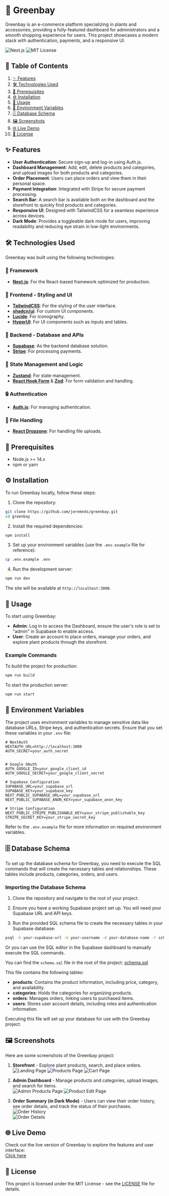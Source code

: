 # 🌿 Greenbay

Greenbay is an e-commerce platform specializing in plants and accessories, providing a fully-featured dashboard for administrators and a smooth shopping experience for users. This project showcases a modern stack with authentication, payments, and a responsive UI.

![Next.js](https://img.shields.io/badge/Next.js-14.0-000000?logo=nextdotjs&logoColor=white)
![MIT License](https://img.shields.io/badge/License-MIT-green)

## 📑 Table of Contents

1. [✨ Features](#-features)
2. [🛠 Technologies Used](#-technologies-used)
3. [🔧 Prerequisites](#%EF%B8%8F-prerequisites)
4. [⚙️ Installation](#%EF%B8%8F-installation)
5. [🚀 Usage](#-usage)
6. [🔐 Environment Variables](#-environment-variables)
7. [🗄️ Database Schema](#%EF%B8%8F-database-schema)
8. [🖼️ Screenshots](#%EF%B8%8F-screenshots)
9. [🌐 Live Demo](#-live-demo)
10. [📜 License](#-license)

## ✨ Features

- **User Authentication**: Secure sign-up and log-in using Auth.js.
- **Dashboard Management**: Add, edit, delete products and categories, and upload images for both products and categories.
- **Order Placement**: Users can place orders and view them in their personal space.
- **Payment Integration**: Integrated with Stripe for secure payment processing.
- **Search Bar**: A search bar is available both on the dashboard and the storefront to quickly find products and categories.
- **Responsive UI**: Designed with TailwindCSS for a seamless experience across devices.
- **Dark Mode**: Provides a toggleable dark mode for users, improving readability and reducing eye strain in low-light environments.

## 🛠 Technologies Used

Greenbay was built using the following technologies:

### 🧩 Framework

- **[Next.js](https://nextjs.org/)**: For the React-based framework optimized for production.

### 🎨 Frontend - Styling and UI

- **[TailwindCSS](https://tailwindcss.com/)**: For the styling of the user interface.
- **[shadcn/ui](https://shadcn.dev/)**: For custom UI components.
- **[Lucide](https://lucide.dev/)**: For iconography.
- **[HyperUI](https://hyperui.dev/)**: For UI components such as inputs and tables.

### 🔗 Backend - Database and APIs

- **[Supabase](https://supabase.com/)**: As the backend database solution.
- **[Stripe](https://stripe.com/)**: For processing payments.

### 🧠 State Management and Logic

- **[Zustand](https://zustand-demo.pmnd.rs/)**: For state management.
- **[React Hook Form](https://react-hook-form.com/)** & **[Zod](https://zod.dev/)**: For form validation and handling.

### 🔒 Authentication

- **[Auth.js](https://authjs.dev/)**: For managing authentication.

### 📂 File Handling

- **[React Dropzone](https://react-dropzone.js.org/)**: For handling file uploads.

## 🔧️ Prerequisites

- Node.js >= 14.x
- npm or yarn

## ⚙️ Installation

To run Greenbay locally, follow these steps:

1. Clone the repository:

```bash
git clone https://github.com/jeremnds/greenbay.git
cd greenbay
```

2. Install the required dependencies:

```bash
npm install
```

3. Set up your environment variables (use the `.env.example` file for reference):

```bash
cp .env.example .env
```

4. Run the development server:

```bash
npm run dev
```

The site will be available at `http://localhost:3000`.

## 🚀 Usage

To start using Greenbay:

- **Admin**: Log in to access the Dashboard, ensure the user's role is set to "admin" in Supabase to enable access.
- **User**: Create an account to place orders, manage your orders, and explore plant products through the storefront.

### Example Commands

To build the project for production:

```bash
npm run build
```

To start the production server:

```bash
npm run start
```

## 🔐 Environment Variables

The project uses environment variables to manage sensitive data like database URLs, Stripe keys, and authentication secrets. Ensure that you set these variables in your `.env` file:

```env
# NextAuth
NEXTAUTH_URL=http://localhost:3000
AUTH_SECRET=your_auth_secret


# Google OAuth
AUTH_GOOGLE_ID=your_google_client_id
AUTH_GOOGLE_SECRET=your_google_client_secret

# Supabase Configuration
SUPABASE_URL=your_supabase_url
SUPABASE_KEY=your_supabase_key
NEXT_PUBLIC_SUPABASE_URL=your_supabase_url
NEXT_PUBLIC_SUPABASE_ANON_KEY=your_supabase_anon_key

# Stripe Configuration
NEXT_PUBLIC_STRIPE_PUBLISHABLE_KEY=your_stripe_publishable_key
STRIPE_SECRET_KEY=your_stripe_secret_key
```

Refer to the `.env.example` file for more information on required environment variables.

## 🗄️ Database Schema

To set up the database schema for Greenbay, you need to execute the SQL commands that will create the necessary tables and relationships. These tables include products, categories, orders, and users.

### Importing the Database Schema

1. Clone the repository and navigate to the root of your project.

2. Ensure you have a working Supabase project set up. You will need your Supabase URL and API keys.

3. Run the provided SQL schema file to create the necessary tables in your Supabase database:

```bash
psql -h your-supabase-url -U your-username -d your-database-name -f schema.sql
```

Or you can use the SQL editor in the Supabase dashboard to manually execute the SQL commands.

You can find the `schema.sql` file in the root of the project: [schema.sql](./schema.sql)

This file contains the following tables:

- **products**: Contains the product information, including price, category, and availability.
- **categories**: Holds the categories for organizing products.
- **orders**: Manages orders, linking users to purchased items.
- **users**: Stores user account details, including roles and authentication information.

Executing this file will set up your database for use with the Greenbay project.

## 🖼️ Screenshots

Here are some screenshots of the Greenbay project:

1. **Storefront** - Explore plant products, search, and place orders.  
   ![Landing Page](https://i.imgur.com/0rGtyS3.png)
   ![Products Page](https://i.imgur.com/sZcSr1k.png)
   ![Cart Page](https://i.imgur.com/N98xmuz.png)

2. **Admin Dashboard** - Manage products and categories, upload images, and search for items.  
   ![Admin Products Page](https://i.imgur.com/lgrGbqD.png)
   ![Product Edit Page](https://i.imgur.com/KoZVfw7.png)

3. **Order Summary (in Dark Mode)** - Users can view their order history, see order details, and track the status of their purchases.  
   ![Order History](https://i.imgur.com/i7yP5Rb.png)  
   ![Order Details](https://i.imgur.com/dC4xRBJ.png)

## 🌐 Live Demo

Check out the live version of Greenbay to explore the features and user interface:  
[Click here](https://greenbay-mu.vercel.app/)

## 📜 License

This project is licensed under the MIT License - see the [LICENSE](./LICENSE) file for details.
